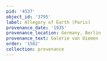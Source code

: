 ```yaml
---
pid: '4537'
object_id: '3795'
label: Allegory of Earth (Paris)
provenance_date: '1935'
provenance_location: Germany, Berlin
provenance_text: Galerie van Diemen
order: '1582'
collection: provenance
---
```

